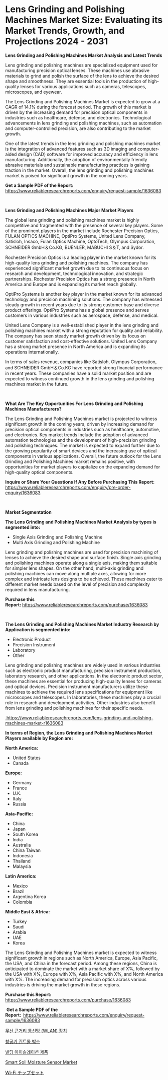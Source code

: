 <p><h1>Lens Grinding and Polishing Machines Market Size: Evaluating its Market Trends, Growth, and Projections 2024 - 2031</h1></p><p><strong>Lens Grinding and Polishing Machines Market Analysis and Latest Trends</strong></p>
<p><p>Lens grinding and polishing machines are specialized equipment used for manufacturing precision optical lenses. These machines use abrasive materials to grind and polish the surface of the lens to achieve the desired shape and smoothness. They are essential tools in the production of high-quality lenses for various applications such as cameras, telescopes, microscopes, and eyewear.</p><p>The Lens Grinding and Polishing Machines Market is expected to grow at a CAGR of 14.1% during the forecast period. The growth of this market is driven by the increasing demand for precision optical components in industries such as healthcare, defense, and electronics. Technological advancements in lens grinding and polishing machines, such as automation and computer-controlled precision, are also contributing to the market growth.</p><p>One of the latest trends in the lens grinding and polishing machines market is the integration of advanced features such as 3D imaging and computer-aided design (CAD) software for improved accuracy and efficiency in lens manufacturing. Additionally, the adoption of environmentally friendly abrasive materials and sustainable manufacturing practices is gaining traction in the market. Overall, the lens grinding and polishing machines market is poised for significant growth in the coming years.</p></p>
<p><strong>Get a Sample PDF of the Report:&nbsp;</strong> <a href="https://www.reliableresearchreports.com/enquiry/request-sample/1636083">https://www.reliableresearchreports.com/enquiry/request-sample/1636083</a></p>
<p>&nbsp;</p>
<p><strong>Lens Grinding and Polishing Machines Major Market Players</strong></p>
<p><p>The global lens grinding and polishing machines market is highly competitive and fragmented with the presence of several key players. Some of the prominent players in the market include Rochester Precision Optics, FULAN OPTICS MACHINE, OptiPro Systems, United Lens Company, Satisloh, Insaco, Fulan Optics Machine, OptoTech, Olympus Corporation, SCHNEIDER GmbH＆Co.KG, BUENLER, MABUCHI S＆T, and Sydor.</p><p>Rochester Precision Optics is a leading player in the market known for its high-quality lens grinding and polishing machines. The company has experienced significant market growth due to its continuous focus on research and development, technological innovation, and strategic partnerships. Rochester Precision Optics has a strong presence in North America and Europe and is expanding its market reach globally.</p><p>OptiPro Systems is another key player in the market known for its advanced technology and precision machining solutions. The company has witnessed steady growth in recent years due to its strong customer base and diverse product offerings. OptiPro Systems has a global presence and serves customers in various industries such as aerospace, defense, and medical.</p><p>United Lens Company is a well-established player in the lens grinding and polishing machines market with a strong reputation for quality and reliability. The company has seen steady market growth driven by its focus on customer satisfaction and cost-effective solutions. United Lens Company has a strong market presence in North America and is expanding its operations internationally.</p><p>In terms of sales revenue, companies like Satisloh, Olympus Corporation, and SCHNEIDER GmbH＆Co.KG have reported strong financial performance in recent years. These companies have a solid market position and are expected to witness continued growth in the lens grinding and polishing machines market in the future.</p></p>
<p>&nbsp;</p>
<p><strong>What Are The Key Opportunities For Lens Grinding and Polishing Machines Manufacturers?</strong></p>
<p><p>The Lens Grinding and Polishing Machines market is projected to witness significant growth in the coming years, driven by increasing demand for precision optical components in industries such as healthcare, automotive, and electronics. Key market trends include the adoption of advanced automation technologies and the development of high-precision grinding and polishing techniques. The market is expected to expand further due to the growing popularity of smart devices and the increasing use of optical components in various applications. Overall, the future outlook for the Lens Grinding and Polishing Machines market remains positive, with opportunities for market players to capitalize on the expanding demand for high-quality optical components.</p></p>
<p><strong>Inquire or Share Your Questions If Any Before Purchasing This Report:</strong> <a href="https://www.reliableresearchreports.com/enquiry/pre-order-enquiry/1636083">https://www.reliableresearchreports.com/enquiry/pre-order-enquiry/1636083</a></p>
<p>&nbsp;</p>
<p><strong>Market Segmentation</strong></p>
<p><strong>The Lens Grinding and Polishing Machines Market Analysis by types is segmented into:</strong></p>
<p><ul><li>Single Axis Grinding and Polishing Machine</li><li>Multi Axis Grinding and Polishing Machine</li></ul></p>
<p><p>Lens grinding and polishing machines are used for precision machining of lenses to achieve the desired shape and surface finish. Single axis grinding and polishing machines operate along a single axis, making them suitable for simpler lens shapes. On the other hand, multi-axis grinding and polishing machines can move along multiple axes, allowing for more complex and intricate lens designs to be achieved. These machines cater to different market needs based on the level of precision and complexity required in lens manufacturing.</p></p>
<p><strong>Purchase this Report:&nbsp;</strong><a href="https://www.reliableresearchreports.com/purchase/1636083">https://www.reliableresearchreports.com/purchase/1636083</a></p>
<p>&nbsp;</p>
<p><strong>The Lens Grinding and Polishing Machines Market Industry Research by Application is segmented into:</strong></p>
<p><ul><li>Electronic Product</li><li>Precision Instrument</li><li>Laboratory</li><li>Other</li></ul></p>
<p><p>Lens grinding and polishing machines are widely used in various industries such as electronic product manufacturing, precision instrument production, laboratory research, and other applications. In the electronic product sector, these machines are essential for producing high-quality lenses for cameras and optical devices. Precision instrument manufacturers utilize these machines to achieve the required lens specifications for equipment like microscopes and telescopes. In laboratories, these machines play a crucial role in research and development activities. Other industries also benefit from lens grinding and polishing machines for their specific needs.</p></p>
<p><a href="https://www.reliableresearchreports.com/lens-grinding-and-polishing-machines-market-r1636083">&nbsp;https://www.reliableresearchreports.com/lens-grinding-and-polishing-machines-market-r1636083</a></p>
<p><strong>In terms of Region, the Lens Grinding and Polishing Machines Market Players available by Region are:</strong></p>
<p>
    <p> <strong> North America: </strong>
        <ul>
            <li>United States</li>
            <li>Canada</li>
        </ul>
        </p> 
    <p> <strong> Europe: </strong>
        <ul>
            <li>Germany</li>
            <li>France</li>
            <li>U.K.</li>
            <li>Italy</li>
            <li>Russia</li>
        </ul>
        </p> 
    <p> <strong> Asia-Pacific: </strong>
        <ul>
            <li>China</li>
            <li>Japan</li>
            <li>South Korea</li>
            <li>India</li>
            <li>Australia</li>
            <li>China Taiwan</li>
            <li>Indonesia</li>
            <li>Thailand</li>
            <li>Malaysia</li>
        </ul>
        </p> 
    <p> <strong> Latin America: </strong>
        <ul>
            <li>Mexico</li>
            <li>Brazil</li>
            <li>Argentina Korea</li>
            <li>Colombia</li>
        </ul>
        </p> 
    <p> <strong> Middle East & Africa: </strong>
        <ul>
            <li>Turkey</li>
            <li>Saudi</li>
            <li>Arabia</li>
            <li>UAE</li>
            <li>Korea</li>
        </ul>
    </p>
    </p>
<p><p>The Lens Grinding and Polishing Machines market is expected to witness significant growth in regions such as North America, Europe, Asia Pacific, the USA, and China in the forecast period. Among these regions, China is anticipated to dominate the market with a market share of X%, followed by the USA with X%, Europe with X%, Asia Pacific with X%, and North America with X%. The increasing demand for precision optics across various industries is driving the market growth in these regions.</p></p>
<p><strong>Purchase this Report: </strong><a href="https://www.reliableresearchreports.com/purchase/1636083">https://www.reliableresearchreports.com/purchase/1636083</a></p>
<p>&nbsp;<strong>Get a Sample PDF of the Report:&nbsp;&nbsp;</strong><a href="https://www.reliableresearchreports.com/enquiry/request-sample/1636083">https://www.reliableresearchreports.com/enquiry/request-sample/1636083</a></p>
<p><strong></strong></p>
<p><p><a href="https://medium.com/@kelsiorphy/%EB%AC%B4%EC%84%A0-%EB%A1%9C%EC%BB%AC-%EC%97%90%EC%96%B4%EB%A6%AC%EC%96%B4-%EB%84%A4%ED%8A%B8%EC%9B%8C%ED%81%AC-wlan-%EC%9E%A5%EC%B9%98-%EC%8B%9C%EC%9E%A5-%EA%B7%9C%EB%AA%A8-%EC%8B%9C%EC%9E%A5-%EC%A0%84%EB%A7%9D-%EB%B0%8F-%EC%8B%9C%EC%9E%A5-%EC%98%88%EC%B8%A1-2024%EB%85%84%EB%B6%80%ED%84%B0-2031%EB%85%84-063799758c53">무선 근거리 통신망 (WLAN) 장치</a></p><p><a href="https://medium.com/@jordybecker/%EB%B9%84%ED%96%89%EA%B8%B0-%EC%A0%9C%EC%96%B4-%EC%83%81%EC%9E%90-%EC%8B%9C%EC%9E%A5-%EC%A1%B0%EC%82%AC-%EB%B3%B4%EA%B3%A0%EC%84%9C-%EA%B7%B8-%EC%97%AD%EC%82%AC-%EB%B0%8F-2024%EB%85%84%EB%B6%80%ED%84%B0-2031%EB%85%84%EA%B9%8C%EC%A7%80%EC%9D%98-%EC%98%88%EC%B8%A1-256c32e3f76a">항공기 컨트롤 박스</a></p><p><a href="https://github.com/kein8762/Market-Research-Report-List-1/blob/main/472514883481.md">빌딩 아이솔레이션 제품</a></p><p><a href="https://issuu.com/reportprime-2/docs/smart-soil-moisture-sensor-market-size-2030.pptx">Smart Soil Moisture Sensor Market</a></p><p><a href="https://medium.com/@mt14785/wi-fi%E3%83%81%E3%83%83%E3%83%97%E3%82%BB%E3%83%83%E3%83%88%E5%B8%82%E5%A0%B4%E3%81%AE%E8%AA%BF%E6%9F%BB%E3%83%AC%E3%83%9D%E3%83%BC%E3%83%88-%E3%81%9D%E3%81%AE%E6%AD%B4%E5%8F%B2%E3%81%A8%E4%BA%88%E6%B8%AC2024%E5%B9%B4%E3%81%8B%E3%82%892031%E5%B9%B4-1c924f69acb0">Wi-Fi チップセット</a></p></p>